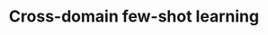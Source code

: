 ---
title: Cross-domain few-shot learning
description: Most of the existing few-shot learning methods work well when base classes with abundant training examples are semantically close to the novel classes. In this project, we study the challenging cross-domain few-shot learning problem where there is a significant semantic domain gap between base and novel classes.
contactname: Yongqin Xian
contactlink: /team/yongqin-xian
---